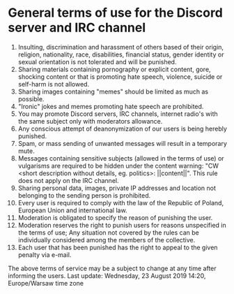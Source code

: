 # General terms of use for the Discord server and IRC channel

1. Insulting, discrimination and harassment of others based of their origin, religion, nationality, race, disabilities, financial status, gender identity or sexual orientation is not tolerated and will be punished.
2. Sharing materials containing pornography or explicit content, gore, shocking content or that is promoting hate speech, violence, suicide or self-harm is not allowed.
3. Sharing images containing "memes" should be limited as much as possible.
4. "Ironic" jokes and memes promoting hate speech are prohibited.
5. You may promote Discord servers, IRC channels, internet radio's with the same subject only with moderators allowance.
6. Any conscious attempt of deanonymization of our users is being herebly punished.
7. Spam, or mass sending of unwanted messages will result in a temporary mute.
8. Messages containing sensitive subjects (allowed in the terms of use) or vulgarisms are required to be hidden under the content warning: "CW <short description without details, eg. politics>: ||content||". This rule does not apply on the IRC channel.
9. Sharing personal data, images, private IP addresses and location not belonging to the sending person is prohibited.
10. Every user is required to comply with the law of the Republic of Poland, European Union and international law.
11. Moderation is obligated to specify the reason of punishing the user.
12. Moderation reserves the right to punish users for reasons unspecified in the terms of use; Any situation not covered by the rules can be individually considered among the members of the collective.
13. Each user that has been punished has the right to appeal to the given penalty via e-mail.

The above terms of service may be a subject to change at any time after informing the users.
Last update: Wednesday, 23 August 2019 14:20, Europe/Warsaw time zone

